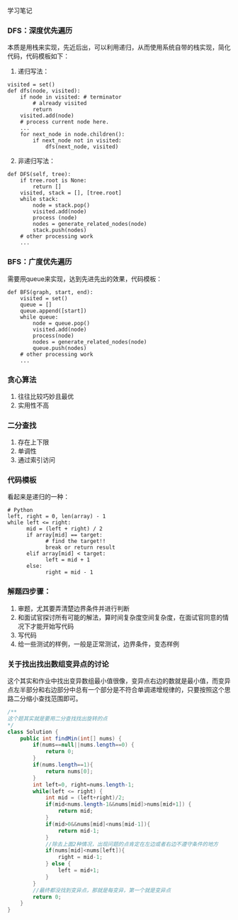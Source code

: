 学习笔记

### DFS：深度优先遍历
本质是用栈来实现，先近后出，可以利用递归，从而使用系统自带的栈实现，简化代码，代码模板如下：
1. 递归写法：
```
visited = set() 
def dfs(node, visited):
    if node in visited: # terminator
    	# already visited 
    	return 
	visited.add(node) 
	# process current node here. 
	...
	for next_node in node.children(): 
		if next_node not in visited: 
			dfs(next_node, visited)
```

2. 非递归写法：
```
def DFS(self, tree): 
	if tree.root is None: 
		return [] 
	visited, stack = [], [tree.root]
	while stack: 
		node = stack.pop() 
		visited.add(node)
		process (node) 
		nodes = generate_related_nodes(node) 
		stack.push(nodes) 
	# other processing work 
	...
```

### BFS：广度优先遍历
需要用queue来实现，达到先进先出的效果，代码模板：
```
def BFS(graph, start, end):
    visited = set()
	queue = [] 
	queue.append([start]) 
	while queue: 
		node = queue.pop() 
		visited.add(node)
		process(node) 
		nodes = generate_related_nodes(node) 
		queue.push(nodes)
	# other processing work 
	...
```

### 贪心算法
1. 往往比较巧妙且最优
2. 实用性不高

### 二分查找
1. 存在上下限
2. 单调性
3. 通过索引访问

### 代码模板
看起来是递归的一种：
```
# Python
left, right = 0, len(array) - 1 
while left <= right: 
	  mid = (left + right) / 2 
	  if array[mid] == target: 
		    # find the target!! 
		    break or return result 
	  elif array[mid] < target: 
		    left = mid + 1 
	  else: 
		    right = mid - 1
```

### 解题四步骤：
1. 审题，尤其要弄清楚边界条件并进行判断
2. 和面试官探讨所有可能的解法，算时间复杂度空间复杂度，在面试官同意的情况下才能开始写代码
3. 写代码
4. 给一些测试的样例，一般是正常测试，边界条件，变态样例

### 关于找出找出数组变异点的讨论
这个其实和作业中找出变异数组最小值很像，变异点右边的数就是最小值，而变异点左半部分和右边部分中总有一个部分是不符合单调递增规律的，只要按照这个思路二分缩小查找范围即可。
```java
/**
这个题其实就是要用二分查找找出旋转的点
*/
class Solution {
    public int findMin(int[] nums) {
        if(nums==null||nums.length==0) {
            return 0;
        }
        if(nums.length==1){
            return nums[0];
        }
        int left=0, right=nums.length-1;
        while(left <= right) {
            int mid = (left+right)/2;
            if(mid<nums.length-1&&nums[mid]>nums[mid+1]) {
                return mid;
            }
            if(mid>0&&nums[mid]<nums[mid-1]){
                return mid-1;
            }
            //除去上面2种情况，出现问题的点肯定在左边或者右边不遵守条件的地方
            if(nums[mid]<nums[left]){
                right = mid-1;
            } else {
                left = mid+1;
            }
        }
        //最终都没找到变异点，那就是每变异，第一个就是变异点
        return 0;
    }
}
```